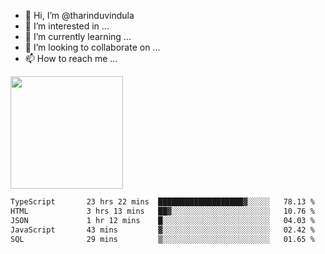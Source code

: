 - 👋 Hi, I’m @tharinduvindula
- 👀 I’m interested in ...
- 🌱 I’m currently learning ...
- 💞️ I’m looking to collaborate on ...
- 📫 How to reach me ...

<!---
tharinduvindula/tharinduvindula is a ✨ special ✨ repository because its `README.md` (this file) appears on your GitHub profile.
You can click the Preview link to take a look at your changes.
--->

<img height="180em" src="https://github-readme-stats.vercel.app/api?username=tharinduvindula&show_icons=true&hide_border=false&&count_private=true&include_all_commits=true" />


<!--START_SECTION:waka-->

```txt
TypeScript       23 hrs 22 mins  ███████████████████▓░░░░░   78.13 %
HTML             3 hrs 13 mins   ██▓░░░░░░░░░░░░░░░░░░░░░░   10.76 %
JSON             1 hr 12 mins    █░░░░░░░░░░░░░░░░░░░░░░░░   04.03 %
JavaScript       43 mins         ▓░░░░░░░░░░░░░░░░░░░░░░░░   02.42 %
SQL              29 mins         ▒░░░░░░░░░░░░░░░░░░░░░░░░   01.65 %
```

<!--END_SECTION:waka-->
